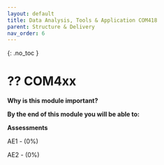 ```yaml
---
layout: default
title: Data Analysis, Tools & Application COM418
parent: Structure & Delivery
nav_order: 6
---
```


{: .no_toc }


# ?? COM4xx

**Why is this module important?**



**By the end of this module you will be able to:**


**Assessments**

AE1 -  (0%)

AE2 - (0%)

